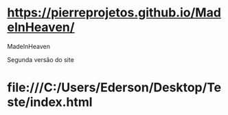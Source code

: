 # https://pierreprojetos.github.io/MadeInHeaven/
MadeInHeaven

Segunda versão do site
# file:///C:/Users/Ederson/Desktop/Teste/index.html
